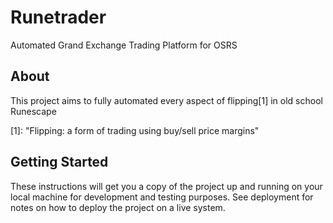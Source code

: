 # Runetrader

Automated Grand Exchange Trading Platform for OSRS

## About

This project aims to fully automated every aspect of flipping[1] in old school Runescape



[1]: "Flipping: a form of trading using buy/sell price margins"

## Getting Started

These instructions will get you a copy of the project up and running on your local machine for development and testing purposes. See deployment for notes on how to deploy the project on a live system.

 
